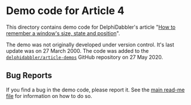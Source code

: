 # Demo code for Article 4

This directory contains demo code for DelphiDabbler's article "[How to remember a window's size, state and position](https://delphidabbler.com/articles/article-4)".

The demo was not originally developed under version control. It's last update was on 27 March 2000. The code was added to the [`delphidabbler/article-demos`](https://github.com/delphidabbler/article-demos) GitHub repository on 27 May 2020.

## Bug Reports

If you find a bug in the demo code, please report it. See the [main read-me file](https://github.com/delphidabbler/article-demos/blob/master/README.md#bug-reports) for information on how to do so.
